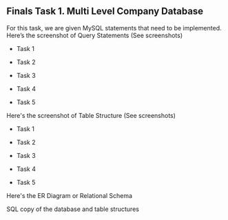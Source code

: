 ## Finals Task 1. Multi Level Company Database
For this task, we are given MySQL statements that need to be implemented.
Here’s the screenshot of Query Statements (See screenshots)
- Task 1

- Task 2

- Task 3

- Task 4

- Task 5

Here's the screenshot of Table Structure (See screenshots)
- Task 1

- Task 2

- Task 3

- Task 4

- Task 5

Here's the ER Diagram or Relational Schema

SQL copy of the database and table structures
